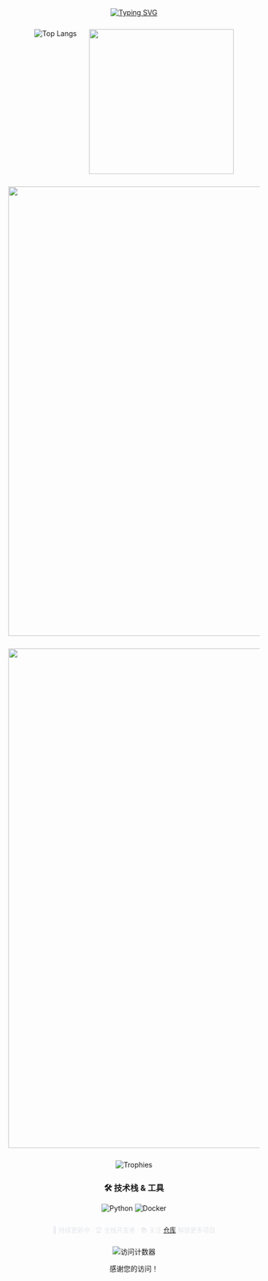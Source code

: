 <div align="center">

  <!-- 标题动画 -->
  <a href="https://github.com/Lingbou">
    <img src="https://readme-typing-svg.herokuapp.com?font=Fira+Code&weight=700&size=28&pause=1000&color=2B6CB0&width=500&lines=Welcome+to+Lingbou's+Home!" alt="Typing SVG">
  </a>


  <!-- 语言分布 & 进度条 -->
  <div style="display: flex; flex-wrap: wrap; justify-content: center; gap: 25px; margin: 25px 0;">
    <img src="https://github-readme-stats.vercel.app/api/top-langs/?username=Lingbou&layout=compact&theme=tokyonight&card_width=320&langs_count=8&hide=html,css&title_color=3B82F6&text_color=E5E7EB&bg_color=0D1117&hide_border=true" alt="Top Langs" >
    <img src="https://github-readme-streak-stats.herokuapp.com/?user=Lingbou&theme=radical&border_radius=10&fire=FF4500&stroke=2B6CB0&background=0D1117&date_format=M%20j%5B%2C%20Y%5D&hide_border=true" width="290">
  </div>


  <!-- 数据卡片组合 -->
  <div style="display: flex; flex-wrap: wrap; justify-content: center; gap: 25px; margin: 25px 0;">
    <img src="https://github-readme-stats.vercel.app/api?username=Lingbou&show_icons=true&theme=radical&custom_title=GitHub%20Stats&icon_color=2B6CB0&text_color=3B82F6&bg_color=0D1117&hide_border=true&line_height=27&count_private=true" width="900">
    <img src="https://github-readme-activity-graph-fjqz177.vercel.app/graph?username=Lingbou&theme=react-dark&hide_border=true&area=true&color=2B6CB0&bg_color=0D1117" width="1000">
  </div>


  <!-- 荣誉 -->
  <div style="margin: 25px 0;">
    <img src="https://github-profile-trophy.vercel.app/?username=Lingbou&theme=discord&no-frame=true&column=7&margin-w=15&bg_color=0D1117&title_color=3B82F6&text_color=E5E7EB" alt="Trophies">
  </div>
 

  <!-- 技能徽章展示 -->
  <div style="margin: 25px 0;">
    <h3>🛠️ 技术栈 & 工具</h3>
    <p>
      <img src="https://img.shields.io/badge/-Python-3776AB?style=flat-square&logo=python&logoColor=white" alt="Python" />
      <img src="https://img.shields.io/badge/-Docker-2496ED?style=flat-square&logo=docker&logoColor=white" alt="Docker" />
    </p>
  </div>

  <p style="color:#E5E7EB; font-size:0.9em; margin-top:20px;">
    🔧 持续更新中 · 🏆 全栈开发者 · 📚 关注 <a href="https://github.com/Lingbou">仓库</a> 解锁更多项目
  </p>


  <!-- 访问计数器 -->
  <div style="margin: 20px 0;">
    <img src="https://profile-counter.glitch.me/Lingbou/count.svg" alt="访问计数器" />
    <p>感谢您的访问！</p>
  </div>

  
  <!-- 页脚 说明 -->

</div>
